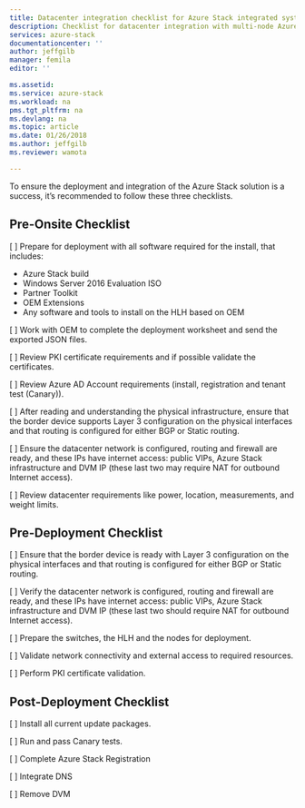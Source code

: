 ```yaml
---
title: Datacenter integration checklist for Azure Stack integrated systems | Microsoft Docs
description: Checklist for datacenter integration with multi-node Azure Stack.
services: azure-stack
documentationcenter: ''
author: jeffgilb
manager: femila
editor: ''

ms.assetid: 
ms.service: azure-stack
ms.workload: na
pms.tgt_pltfrm: na
ms.devlang: na
ms.topic: article
ms.date: 01/26/2018
ms.author: jeffgilb
ms.reviewer: wamota

---
```


To ensure the deployment and integration of the Azure Stack solution is a success, it’s recommended to follow these three checklists.

## Pre-Onsite Checklist 
[  ] Prepare for deployment with all software required for the install, that includes: 
  - Azure Stack build 
  - Windows Server 2016 Evaluation ISO 
  - Partner Toolkit 
  - OEM Extensions 
  - Any software and tools to install on the HLH based on OEM 

[  ] Work with OEM to complete the deployment worksheet and send the exported JSON files. 

[  ] Review PKI certificate requirements and if possible validate the certificates. 

[  ] Review Azure AD Account requirements (install, registration and tenant test (Canary)). 

[  ] After reading and understanding the physical infrastructure, ensure that the border device supports Layer 3 configuration on the physical interfaces and that routing is configured for either BGP or Static routing. 

[  ] Ensure the datacenter network is configured, routing and firewall are ready, and these IPs have internet access: public VIPs, Azure Stack infrastructure and DVM IP (these last two may require NAT for outbound Internet access). 

[  ] Review datacenter requirements like power, location, measurements, and weight limits. 

## Pre-Deployment Checklist 
[  ] Ensure that the border device is ready with Layer 3 configuration on the physical interfaces and that routing is configured for either BGP or Static routing.

[  ] Verify the datacenter network is configured, routing and firewall are ready, and these IPs have internet access: public VIPs, Azure Stack infrastructure and DVM IP (these last two should require NAT for outbound Internet access). 

[  ] Prepare the switches, the HLH and the nodes for deployment. 

[  ] Validate network connectivity and external access to required resources. 

[  ] Perform PKI certificate validation. 

## Post-Deployment Checklist 
[  ] Install all current update packages. 

[  ] Run and pass Canary tests. 

[  ] Complete Azure Stack Registration 

[  ] Integrate DNS 

[  ] Remove DVM 
